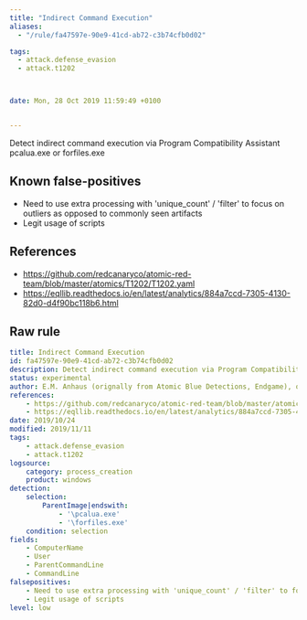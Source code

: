 ```yaml
---
title: "Indirect Command Execution"
aliases:
  - "/rule/fa47597e-90e9-41cd-ab72-c3b74cfb0d02"

tags:
  - attack.defense_evasion
  - attack.t1202



date: Mon, 28 Oct 2019 11:59:49 +0100


---
```


Detect indirect command execution via Program Compatibility Assistant pcalua.exe or forfiles.exe

<!--more-->


## Known false-positives

* Need to use extra processing with 'unique_count' / 'filter' to focus on outliers as opposed to commonly seen artifacts
* Legit usage of scripts



## References

* https://github.com/redcanaryco/atomic-red-team/blob/master/atomics/T1202/T1202.yaml
* https://eqllib.readthedocs.io/en/latest/analytics/884a7ccd-7305-4130-82d0-d4f90bc118b6.html


## Raw rule
```yaml
title: Indirect Command Execution
id: fa47597e-90e9-41cd-ab72-c3b74cfb0d02
description: Detect indirect command execution via Program Compatibility Assistant pcalua.exe or forfiles.exe
status: experimental
author: E.M. Anhaus (orignally from Atomic Blue Detections, Endgame), oscd.community
references:
    - https://github.com/redcanaryco/atomic-red-team/blob/master/atomics/T1202/T1202.yaml
    - https://eqllib.readthedocs.io/en/latest/analytics/884a7ccd-7305-4130-82d0-d4f90bc118b6.html
date: 2019/10/24
modified: 2019/11/11
tags:
    - attack.defense_evasion
    - attack.t1202
logsource:
    category: process_creation
    product: windows
detection:
    selection:
        ParentImage|endswith:
            - '\pcalua.exe'
            - '\forfiles.exe'
    condition: selection
fields:
    - ComputerName
    - User
    - ParentCommandLine
    - CommandLine
falsepositives:
    - Need to use extra processing with 'unique_count' / 'filter' to focus on outliers as opposed to commonly seen artifacts
    - Legit usage of scripts
level: low

```
